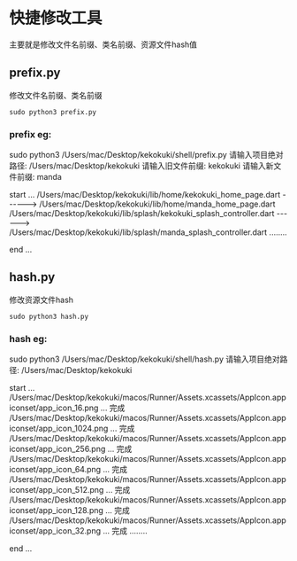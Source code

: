 
# 快捷修改工具
主要就是修改文件名前缀、类名前缀、资源文件hash值

## prefix.py
修改文件名前缀、类名前缀

``` shell
sudo python3 prefix.py
```

### prefix eg:
sudo python3 /Users/mac/Desktop/kekokuki/shell/prefix.py
请输入项目绝对路径: /Users/mac/Desktop/kekokuki 
请输入旧文件前缀: kekokuki
请输入新文件前缀: manda

start ...
/Users/mac/Desktop/kekokuki/lib/home/kekokuki_home_page.dart ------> /Users/mac/Desktop/kekokuki/lib/home/manda_home_page.dart
/Users/mac/Desktop/kekokuki/lib/splash/kekokuki_splash_controller.dart ------> /Users/mac/Desktop/kekokuki/lib/splash/manda_splash_controller.dart
........

end ...


## hash.py
修改资源文件hash

``` shell
sudo python3 hash.py
```

### hash eg:
sudo python3 /Users/mac/Desktop/kekokuki/shell/hash.py
请输入项目绝对路径: /Users/mac/Desktop/kekokuki 

start ...
/Users/mac/Desktop/kekokuki/macos/Runner/Assets.xcassets/AppIcon.appiconset/app_icon_16.png ... 完成
/Users/mac/Desktop/kekokuki/macos/Runner/Assets.xcassets/AppIcon.appiconset/app_icon_1024.png ... 完成
/Users/mac/Desktop/kekokuki/macos/Runner/Assets.xcassets/AppIcon.appiconset/app_icon_256.png ... 完成
/Users/mac/Desktop/kekokuki/macos/Runner/Assets.xcassets/AppIcon.appiconset/app_icon_64.png ... 完成
/Users/mac/Desktop/kekokuki/macos/Runner/Assets.xcassets/AppIcon.appiconset/app_icon_512.png ... 完成
/Users/mac/Desktop/kekokuki/macos/Runner/Assets.xcassets/AppIcon.appiconset/app_icon_128.png ... 完成
/Users/mac/Desktop/kekokuki/macos/Runner/Assets.xcassets/AppIcon.appiconset/app_icon_32.png ... 完成
........

end ...